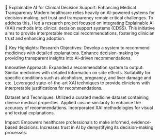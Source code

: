🔬 Explainable AI for Clinical Decision Support: Enhancing Medical Transparency
Modern healthcare relies heavily on AI-powered systems for decision-making, yet trust and transparency remain critical challenges. To address this, I led a research project focused on integrating Explainable AI (XAI) methods into clinical decision support systems (CDSS). This initiative aims to provide interpretable medical recommendations, fostering clinician trust and enhancing adoption.

🌟 Key Highlights:
Research Objectives:
Develop a system to recommend medicines with detailed explanations.
Enhance decision-making by providing transparent insights into AI-driven recommendations.

Innovative Approach:
Expanded a recommendation system to output:
Similar medicines with detailed information on side effects.
Suitability for specific conditions such as alcoholism, pregnancy, and liver damage and etc.
Leveraged state-of-the-art XAI techniques to provide clinicians with interpretable justifications for recommendations.

Dataset and Techniques:
Utilized a curated medicine dataset containing diverse medical properties.
Applied cosine similarity to enhance the accuracy of recommendations.
Incorporated XAI methodologies for visual and textual explanations.

Impact:
Empowers healthcare professionals to make informed, evidence-based decisions.
Increases trust in AI by demystifying its decision-making processes.
